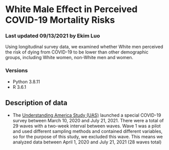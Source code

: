 # White Male Effect in Perceived COVID-19 Mortality Risks
### Last updated 09/13/2021 by Ekim Luo
Using longitudinal survey data, we examined whether White men perceived the risk of dying from COVID-19 to be lower than other demographic groups, including White women, non-White men and women. 

### Versions 
- Python 3.8.11
- R 3.6.1

## Description of data
- The [Understanding America Study (UAS)](https://uasdata.usc.edu/index.php) launched a special COVID-19 survey between March 10, 2020 and July 21, 2021. There were a total of 29 waves with a two-week interval between waves. Wave 1 was a pilot and used different sampling methods and contained different variables, so for the purpose of this study, we excluded this wave. This means we analyzed data between April 1, 2020 and July 21, 2021 (28 waves total)
